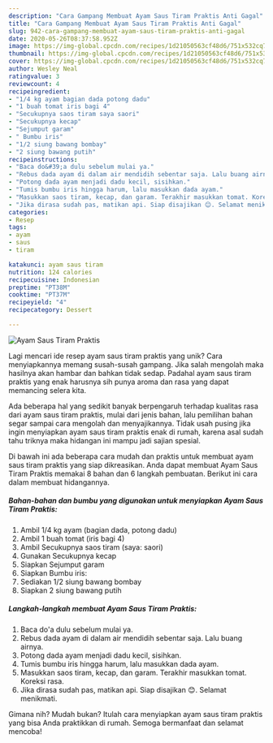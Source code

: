 ```yaml
---
description: "Cara Gampang Membuat Ayam Saus Tiram Praktis Anti Gagal"
title: "Cara Gampang Membuat Ayam Saus Tiram Praktis Anti Gagal"
slug: 942-cara-gampang-membuat-ayam-saus-tiram-praktis-anti-gagal
date: 2020-05-26T08:37:58.952Z
image: https://img-global.cpcdn.com/recipes/1d21050563cf48d6/751x532cq70/ayam-saus-tiram-praktis-foto-resep-utama.jpg
thumbnail: https://img-global.cpcdn.com/recipes/1d21050563cf48d6/751x532cq70/ayam-saus-tiram-praktis-foto-resep-utama.jpg
cover: https://img-global.cpcdn.com/recipes/1d21050563cf48d6/751x532cq70/ayam-saus-tiram-praktis-foto-resep-utama.jpg
author: Wesley Neal
ratingvalue: 3
reviewcount: 4
recipeingredient:
- "1/4 kg ayam bagian dada potong dadu"
- "1 buah tomat iris bagi 4"
- "Secukupnya saos tiram saya saori"
- "Secukupnya kecap"
- "Sejumput garam"
- " Bumbu iris"
- "1/2 siung bawang bombay"
- "2 siung bawang putih"
recipeinstructions:
- "Baca do&#39;a dulu sebelum mulai ya."
- "Rebus dada ayam di dalam air mendidih sebentar saja. Lalu buang airnya."
- "Potong dada ayam menjadi dadu kecil, sisihkan."
- "Tumis bumbu iris hingga harum, lalu masukkan dada ayam."
- "Masukkan saos tiram, kecap, dan garam. Terakhir masukkan tomat. Koreksi rasa."
- "Jika dirasa sudah pas, matikan api. Siap disajikan 😊. Selamat menikmati."
categories:
- Resep
tags:
- ayam
- saus
- tiram

katakunci: ayam saus tiram 
nutrition: 124 calories
recipecuisine: Indonesian
preptime: "PT38M"
cooktime: "PT37M"
recipeyield: "4"
recipecategory: Dessert

---
```



![Ayam Saus Tiram Praktis](https://img-global.cpcdn.com/recipes/1d21050563cf48d6/751x532cq70/ayam-saus-tiram-praktis-foto-resep-utama.jpg)

Lagi mencari ide resep ayam saus tiram praktis yang unik? Cara menyiapkannya memang susah-susah gampang. Jika salah mengolah maka hasilnya akan hambar dan bahkan tidak sedap. Padahal ayam saus tiram praktis yang enak harusnya sih punya aroma dan rasa yang dapat memancing selera kita.



Ada beberapa hal yang sedikit banyak berpengaruh terhadap kualitas rasa dari ayam saus tiram praktis, mulai dari jenis bahan, lalu pemilihan bahan segar sampai cara mengolah dan menyajikannya. Tidak usah pusing jika ingin menyiapkan ayam saus tiram praktis enak di rumah, karena asal sudah tahu triknya maka hidangan ini mampu jadi sajian spesial.


Di bawah ini ada beberapa cara mudah dan praktis untuk membuat ayam saus tiram praktis yang siap dikreasikan. Anda dapat membuat Ayam Saus Tiram Praktis memakai 8 bahan dan 6 langkah pembuatan. Berikut ini cara dalam membuat hidangannya.

<!--inarticleads1-->

##### Bahan-bahan dan bumbu yang digunakan untuk menyiapkan Ayam Saus Tiram Praktis:

1. Ambil 1/4 kg ayam (bagian dada, potong dadu)
1. Ambil 1 buah tomat (iris bagi 4)
1. Ambil Secukupnya saos tiram (saya: saori)
1. Gunakan Secukupnya kecap
1. Siapkan Sejumput garam
1. Siapkan  Bumbu iris:
1. Sediakan 1/2 siung bawang bombay
1. Siapkan 2 siung bawang putih




<!--inarticleads2-->

##### Langkah-langkah membuat Ayam Saus Tiram Praktis:

1. Baca do&#39;a dulu sebelum mulai ya.
1. Rebus dada ayam di dalam air mendidih sebentar saja. Lalu buang airnya.
1. Potong dada ayam menjadi dadu kecil, sisihkan.
1. Tumis bumbu iris hingga harum, lalu masukkan dada ayam.
1. Masukkan saos tiram, kecap, dan garam. Terakhir masukkan tomat. Koreksi rasa.
1. Jika dirasa sudah pas, matikan api. Siap disajikan 😊. Selamat menikmati.




Gimana nih? Mudah bukan? Itulah cara menyiapkan ayam saus tiram praktis yang bisa Anda praktikkan di rumah. Semoga bermanfaat dan selamat mencoba!
